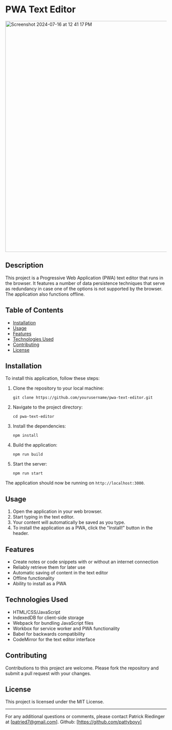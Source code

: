 # PWA Text Editor
<img width="720" alt="Screenshot 2024-07-16 at 12 41 17 PM" src="https://github.com/user-attachments/assets/d361656d-5a5a-49ef-b9b3-0745dac5a9d2">

## Description

This project is a Progressive Web Application (PWA) text editor that runs in the browser. It features a number of data persistence techniques that serve as redundancy in case one of the options is not supported by the browser. The application also functions offline.

## Table of Contents

- [Installation](#installation)
- [Usage](#usage)
- [Features](#features)
- [Technologies Used](#technologies-used)
- [Contributing](#contributing)
- [License](#license)

## Installation

To install this application, follow these steps:

1. Clone the repository to your local machine:
   ```
   git clone https://github.com/yourusername/pwa-text-editor.git
   ```

2. Navigate to the project directory:
   ```
   cd pwa-text-editor
   ```

3. Install the dependencies:
   ```
   npm install
   ```

4. Build the application:
   ```
   npm run build
   ```

5. Start the server:
   ```
   npm run start
   ```

The application should now be running on `http://localhost:3000`.

## Usage

1. Open the application in your web browser.
2. Start typing in the text editor.
3. Your content will automatically be saved as you type.
4. To install the application as a PWA, click the "Install!" button in the header.

## Features

- Create notes or code snippets with or without an internet connection
- Reliably retrieve them for later use
- Automatic saving of content in the text editor
- Offline functionality
- Ability to install as a PWA

## Technologies Used

- HTML/CSS/JavaScript
- IndexedDB for client-side storage
- Webpack for bundling JavaScript files
- Workbox for service worker and PWA functionality
- Babel for backwards compatibility
- CodeMirror for the text editor interface

## Contributing

Contributions to this project are welcome. Please fork the repository and submit a pull request with your changes.

## License

This project is licensed under the MIT License.

---

For any additional questions or comments, please contact Patrick Riedinger at [patried7@gmail.com]. Github: [https://github.com/pattyboyy]
